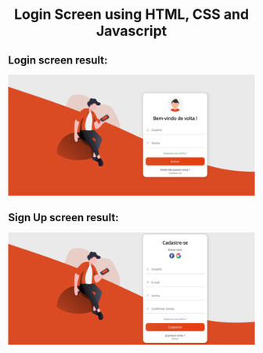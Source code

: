 <h1 align="center">Login Screen using HTML, CSS and Javascript</h1>

<h2>Login screen result:</h2>
<p align="center">
  <img src="img/index.png">
</p>

<h2>Sign Up screen result:</h2>
<p align="center">
  <img src="img/register.png">
</p>
